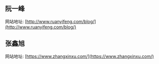 ## 阮一峰



网站地址: [http://www.ruanyifeng.com/blog/](http://www.ruanyifeng.com/blog/)





## 张鑫旭



网站地址: [https://www.zhangxinxu.com/](https://www.zhangxinxu.com/)







